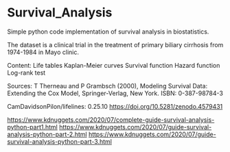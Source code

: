 # Survival_Analysis
Simple python code implementation of survival analysis in biostatistics.

The dataset is a clinical trial in the treatment of primary biliary cirrhosis from 1974-1984 in Mayo clinic.

Content:
Life tables
Kaplan-Meier curves
Survival function
Hazard function
Log-rank test

Sources:
T Therneau and P Grambsch (2000), Modeling Survival Data: Extending the Cox Model, Springer-Verlag, New York. ISBN: 0-387-98784-3

CamDavidsonPilon/lifelines: 0.25.10
https://doi.org/10.5281/zenodo.4579431

https://www.kdnuggets.com/2020/07/complete-guide-survival-analysis-python-part1.html
https://www.kdnuggets.com/2020/07/guide-survival-analysis-python-part-2.html
https://www.kdnuggets.com/2020/07/guide-survival-analysis-python-part-3.html
